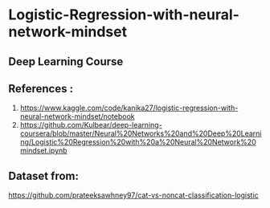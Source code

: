 # Logistic-Regression-with-neural-network-mindset

## Deep Learning Course

## References :
1) https://www.kaggle.com/code/kanika27/logistic-regression-with-neural-network-mindset/notebook
2) https://github.com/Kulbear/deep-learning-coursera/blob/master/Neural%20Networks%20and%20Deep%20Learning/Logistic%20Regression%20with%20a%20Neural%20Network%20mindset.ipynb

## Dataset from:
https://github.com/prateeksawhney97/cat-vs-noncat-classification-logistic
